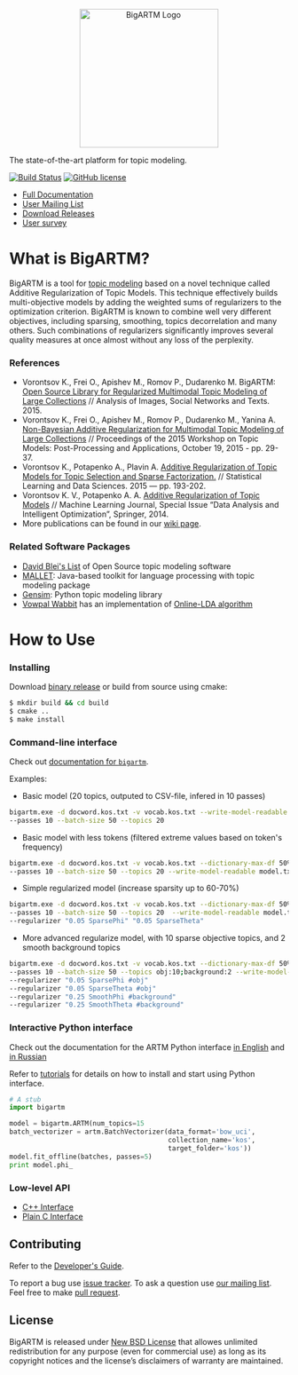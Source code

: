<p align="center">
	<img alt="BigARTM Logo" src="http://bigartm.org/img/BigARTM-logo.svg" width="250">
</p>

The state-of-the-art platform for topic modeling.

[![Build Status](https://secure.travis-ci.org/bigartm/bigartm.png)](https://travis-ci.org/bigartm/bigartm)
[![GitHub license](https://img.shields.io/badge/license-New%20BSD-blue.svg)](https://raw.github.com/bigartm/bigartm/master/LICENSE.txt)

  - [Full Documentation](http://docs.bigartm.org/)
  - [User Mailing List](https://groups.google.com/forum/#!forum/bigartm-users)
  - [Download Releases](https://github.com/bigartm/bigartm/releases)
  - [User survey](http://goo.gl/forms/tr5EsPMcL2)


# What is BigARTM?

BigARTM is a tool for [topic modeling](https://www.cs.princeton.edu/~blei/papers/Blei2012.pdf) based on a novel technique called Additive Regularization of Topic Models. This technique effectively builds multi-objective models by adding the weighted sums of regularizers to the optimization criterion. BigARTM is known to combine well very different objectives, including sparsing, smoothing, topics decorrelation and many others. Such combinations of regularizers significantly improves several quality measures at once almost without any loss of the perplexity.

### References

* Vorontsov K., Frei O., Apishev M., Romov P., Dudarenko M. BigARTM: [Open Source Library for Regularized Multimodal Topic Modeling of Large Collections](https://s3-eu-west-1.amazonaws.com/artm/Voron15aist.pdf) //  Analysis of Images, Social Networks and Texts. 2015.
* Vorontsov K., Frei O., Apishev M., Romov P., Dudarenko M., Yanina A. [Non-Bayesian Additive Regularization for Multimodal Topic Modeling of Large Collections](https://s3-eu-west-1.amazonaws.com/artm/Voron15cikm-tm.pdf) // Proceedings of the 2015 Workshop on Topic Models: Post-Processing and Applications, October 19, 2015 - pp. 29-37.
* Vorontsov K., Potapenko A., Plavin A. [Additive Regularization of Topic Models for Topic Selection and Sparse Factorization.](https://s3-eu-west-1.amazonaws.com/artm/voron15slds.pdf) // Statistical Learning and Data Sciences. 2015 — pp. 193-202.
* Vorontsov K. V., Potapenko A. A. [Additive Regularization of Topic Models](https://s3-eu-west-1.amazonaws.com/artm/voron-potap14artm-eng.pdf) // Machine Learning Journal, Special Issue “Data Analysis and Intelligent Optimization”, Springer, 2014.
* More publications can be found in our [wiki page](https://github.com/bigartm/bigartm/wiki/Publications).

### Related Software Packages

- [David Blei's List](https://www.cs.princeton.edu/~blei/topicmodeling.html) of Open Source topic modeling software
- [MALLET](http://mallet.cs.umass.edu/topics.php): Java-based toolkit for language processing with topic modeling package
- [Gensim](https://radimrehurek.com/gensim/): Python topic modeling library
- [Vowpal Wabbit](https://github.com/JohnLangford/vowpal_wabbit) has an implementation of [Online-LDA algorithm](https://github.com/JohnLangford/vowpal_wabbit/wiki/Latent-Dirichlet-Allocation)


# How to Use

### Installing

Download [binary release](https://github.com/bigartm/bigartm/releases) or build from source using cmake:
```bash
$ mkdir build && cd build
$ cmake ..
$ make install
```

### Command-line interface

Check out [documentation for `bigartm`](http://docs.bigartm.org/en/latest/tutorials/bigartm_cli.html).

Examples:

* Basic model (20 topics, outputed to CSV-file, infered in 10 passes)

```bash
bigartm.exe -d docword.kos.txt -v vocab.kos.txt --write-model-readable model.txt
--passes 10 --batch-size 50 --topics 20
```

* Basic model with less tokens (filtered extreme values based on token's frequency)
```bash
bigartm.exe -d docword.kos.txt -v vocab.kos.txt --dictionary-max-df 50% --dictionary-min-df 2
--passes 10 --batch-size 50 --topics 20 --write-model-readable model.txt
```

* Simple regularized model (increase sparsity up to 60-70%)
```bash
bigartm.exe -d docword.kos.txt -v vocab.kos.txt --dictionary-max-df 50% --dictionary-min-df 2
--passes 10 --batch-size 50 --topics 20  --write-model-readable model.txt 
--regularizer "0.05 SparsePhi" "0.05 SparseTheta"
```

* More advanced regularize model, with 10 sparse objective topics, and 2 smooth background topics
```bash
bigartm.exe -d docword.kos.txt -v vocab.kos.txt --dictionary-max-df 50% --dictionary-min-df 2
--passes 10 --batch-size 50 --topics obj:10;background:2 --write-model-readable model.txt
--regularizer "0.05 SparsePhi #obj"
--regularizer "0.05 SparseTheta #obj"
--regularizer "0.25 SmoothPhi #background"
--regularizer "0.25 SmoothTheta #background" 
```

### Interactive Python interface

Check out the documentation for the ARTM Python interface 
[in English](http://nbviewer.ipython.org/github/bigartm/bigartm-book/blob/master/ARTM_tutorial_EN.ipynb) and
[in Russian](http://nbviewer.ipython.org/github/bigartm/bigartm-book/blob/master/ARTM_tutorial_RU.ipynb) 

Refer to [tutorials](http://docs.bigartm.org/en/latest/tutorials/index.html) for details on how to install and start using Python interface.

```python
# A stub
import bigartm

model = bigartm.ARTM(num_topics=15
batch_vectorizer = artm.BatchVectorizer(data_format='bow_uci',
                                        collection_name='kos',
                                        target_folder='kos'))
model.fit_offline(batches, passes=5)
print model.phi_
```

### Low-level API

  - [C++ Interface](http://docs.bigartm.org/en/latest/ref/cpp_interface.html)
  - [Plain C Interface](http://docs.bigartm.org/en/latest/ref/c_interface.html)


## Contributing

Refer to the [Developer's Guide](http://docs.bigartm.org/en/latest/devguide.html).

To report a bug use [issue tracker](https://github.com/bigartm/bigartm/issues). To ask a question use [our mailing list](https://groups.google.com/forum/#!forum/bigartm-users). Feel free to make [pull request](https://github.com/bigartm/bigartm/pulls).


## License

BigARTM is released under [New BSD License](https://raw.github.com/bigartm/bigartm/master/LICENSE) that allowes unlimited redistribution for any purpose (even for commercial use) as long as its copyright notices and the license’s disclaimers of warranty are maintained.
